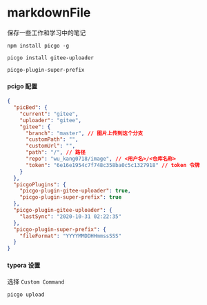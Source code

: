 # markdownFile

保存一些工作和学习中的笔记



`npm install picgo -g`

`picgo install gitee-uploader`

`picgo-plugin-super-prefix`

#### pcigo 配置

```json
{
  "picBed": {
    "current": "gitee",
    "uploader": "gitee",
    "gitee": {
      "branch": "master", // 图片上传到这个分支
      "customPath": "",
      "customUrl": "",
      "path": "/", // 路径
      "repo": "wu_kang0718/image", // <用户名>/<仓库名称>
      "token": "6e16e1954c7f748c358ba0c5c1327918" // token 令牌
    }
  },
  "picgoPlugins": {
    "picgo-plugin-gitee-uploader": true,
    "picgo-plugin-super-prefix": true
  },
  "picgo-plugin-gitee-uploader": {
    "lastSync": "2020-10-31 02:22:35"
  },
  "picgo-plugin-super-prefix": {
    "fileFormat": "YYYYMMDDHHmmssSSS"
  }
}
```

#### typora 设置

选择 `Custom Command`

`picgo upload`
